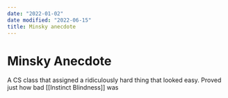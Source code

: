 ```yaml
---
date: "2022-01-02"
date modified: "2022-06-15"
title: Minsky anecdote
---
```


# Minsky Anecdote
A CS class that assigned a ridiculously hard thing that looked easy. Proved just how bad [[Instinct Blindness]] was
